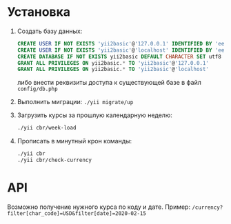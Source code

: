 Установка
======
1. Создать базу данных:
    ```sql
    CREATE USER IF NOT EXISTS 'yii2basic'@'127.0.0.1' IDENTIFIED BY 'eeb2eiWi'
    CREATE USER IF NOT EXISTS 'yii2basic'@'localhost' IDENTIFIED BY 'eeb2eiWi'
    CREATE DATABASE IF NOT EXISTS yii2basic DEFAULT CHARACTER SET utf8 DEFAULT COLLATE utf8_general_ci
    GRANT ALL PRIVILEGES ON yii2basic.* TO 'yii2basic'@'127.0.0.1'
    GRANT ALL PRIVILEGES ON yii2basic.* TO 'yii2basic'@'localhost'
    ```
   либо внести реквизиты доступа к существующей базе в файл `config/db.php`
   
1. Выполнить миграции: `./yii migrate/up`

1. Загрузить курсы за прошлую календарную неделю:
    ```bash
   ./yii cbr/week-load
    ```

1. Прописать в минутный крон команды:
    ```bash
   ./yii cbr
   ./yii cbr/check-currency
    ```
   
API
======
Возможно получение нужного курса по коду и дате. Пример: `/currency?filter[char_code]=USD&filter[date]=2020-02-15`



